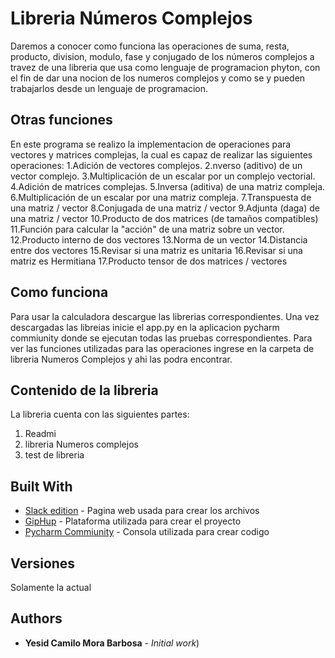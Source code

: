 # Libreria Números Complejos

Daremos a conocer como funciona las operaciones de suma, resta, producto, division, modulo, fase y conjugado de los números complejos a travez de una libreria que usa como 
lenguaje de programacion phyton, con el fin de dar una nocion de los numeros complejos y como se y pueden trabajarlos desde un lenguaje de programacion.

## Otras funciones
En este programa se realizo la implementacion de operaciones para vectores y matrices complejas, la cual es capaz de realizar las siguientes operaciones:
1.Adición de vectores complejos.
2.nverso (aditivo) de un vector complejo.
3.Multiplicación de un escalar por un complejo vectorial.
4.Adición de matrices complejas.
5.Inversa (aditiva) de una matriz compleja.
6.Multiplicación de un escalar por una matriz compleja.
7.Transpuesta de una matriz / vector
8.Conjugada de una matriz / vector
9.Adjunta (daga) de una matriz / vector
10.Producto de dos matrices (de tamaños compatibles)
11.Función para calcular la "acción" de una matriz sobre un vector.
12.Producto interno de dos vectores
13.Norma de un vector
14.Distancia entre dos vectores
15.Revisar si una matriz es unitaria
16.Revisar si una matriz es Hermitiana
17.Producto tensor de dos matrices / vectores



## Como funciona
Para usar la calculadora descargue las librerias correspondientes. Una vez descargadas las libreias inicie el app.py en la aplicacion pycharm commiunity donde se ejecutan todas las pruebas correspondientes. Para ver las funciones utilizadas para las operaciones ingrese en la carpeta de libreria Numeros Complejos y ahi las podra encontrar.

## Contenido de la libreria
La libreria cuenta con las siguientes partes:
1. Readmi
2. libreria Numeros complejos
3. test de libreria


## Built With

* [Slack edition](https://stackedit.io/app#) - Pagina web usada para crear los archivos
* [GipHup](https://desktop.github.com/) - Plataforma utilizada para crear el proyecto
* [Pycharm Commiunity](https://www.jetbrains.com/es-es/pycharm/download/#section=windows) - Consola utilizada para crear codigo

## Versiones
Solamente la actual

## Authors

* **Yesid Camilo Mora Barbosa** - *Initial work*)




